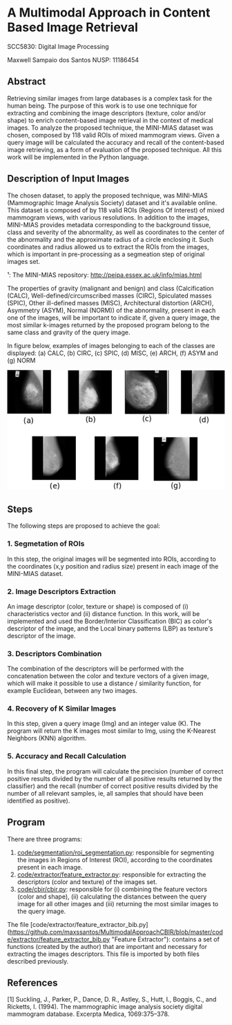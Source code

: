 # A Multimodal Approach in Content Based Image Retrieval

SCC5830: Digital Image Processing

Maxwell Sampaio dos Santos NUSP: 11186454


## Abstract
Retrieving similar images from large databases is a complex task for the human being. The purpose of this work is to use one technique for extracting and combining the image descriptors (texture, color and/or shape) to enrich content-based image retrieval in the context of medical images. To analyze the proposed technique, the MINI-MIAS dataset was chosen, composed by 118 valid ROIs of mixed mammogram views. Given a query image will be calculated the accuracy and recall of the content-based image retrieving, as a form of evaluation of the proposed technique. All this work will be implemented in the Python language.


## Description of Input Images
The chosen dataset, to apply the proposed technique, was MINI-MIAS (Mammographic Image Analysis Society) dataset and it's available online. This dataset is composed of by 118 valid ROIs (Regions Of Interest) of mixed mammogram views, with various resolutions. In addition to the images, MINI-MIAS provides metadata corresponding to the background tissue, class and severity of the abnormality, as well as coordinates to the center of the abnormality and the approximate radius of a circle enclosing it. Such coordinates and radius allowed us to extract the ROIs from the images, which is important in pre-processing as a segmeation step of original images set. 

¹: The MINI-MIAS repository: http://peipa.essex.ac.uk/info/mias.html

The properties of gravity (malignant and benign) and class (Calcification (CALC), Well-defined/circumscribed masses (CIRC), Spiculated masses (SPIC), Other ill-defined masses (MISC), Architectural distortion (ARCH), Asymmetry (ASYM), Normal (NORM)) of the abnormality, present in each one of the images, will be important to indicate if, given a query image, the most similar k-images returned by the proposed program belong to the same class and gravity of the query image.

In figure below, examples of images belonging to each of the classes are displayed: (a) CALC, (b) CIRC, (c) SPIC, (d) MISC, (e) ARCH, (f) ASYM and (g) NORM

![CALC Image](https://github.com/maxssantos/MultimodalApproachCBIR/blob/master/MIAS-Class-Images-Examples.png "MIAS Class Image Examples")


## Steps
The following steps are proposed to achieve the goal:

### 1. Segmetation of ROIs
In this step, the original images will be segmented into ROIs, according to the coordinates (x,y position and radius size) present in each image of the MINI-MIAS dataset.

### 2. Image Descriptors Extraction
An image descriptor (color, texture or shape) is composed of (i) characteristics vector and (ii) distance function. In this work, will be implemented and used the Border/Interior Classification (BIC) as color's descriptor of the image, and the Local binary patterns (LBP) as texture's descriptor of the image.

### 3. Descriptors Combination
The combination of the descriptors will be performed with the concatenation between the color and texture vectors of a given image, which will make it possible to use a distance / similarity function, for example Euclidean, between any two images.

### 4. Recovery of K Similar Images
In this step, given a query image (Img) and an integer value (K). The program will return the K images most similar to Img, using the K-Nearest Neighbors (KNN) algorithm.

### 5. Accuracy and Recall Calculation
In this final step, the program will calculate the precision (number of correct positive results divided by the number of all positive results returned by the classifier) and the recall (number of correct positive results divided by the number of all relevant samples, ie, all samples that should have been identified as positive).


## Program
There are three programs:
1. [code/segmentation/roi_segmentation.py](https://github.com/maxssantos/MultimodalApproachCBIR/blob/master/code/segmentation/roi_segmentation.py "ROI Segmentation"): responsible for segmenting the images in Regions of Interest (ROI), according to the coordinates present in each image.
2. [code/extractor/feature_extractor.py](https://github.com/maxssantos/MultimodalApproachCBIR/blob/master/code/extractor/feature_extractor.py "Feature Extractor"):  responsible for extracting the descriptors (color and texture) of the images set.
3. [code/cbir/cbir.py](https://github.com/maxssantos/MultimodalApproachCBIR/blob/master/code/cbir/cbir.py "Mammographics CBIR"): responsible for (i) combining the feature vectors (color and shape), (ii) calculating the distances between the query image for all other images and (iii) returning the most similar images to the query image.

The file [code/extractor/feature_extractor_bib.py] (https://github.com/maxssantos/MultimodalApproachCBIR/blob/master/code/extractor/feature_extractor_bib.py "Feature Extractor"): contains a set of functions (created by the author) that are important and necessary for extracting the images descriptors. This file is imported by both files described previously.

## References
[1] Suckling, J., Parker, P., Dance, D. R., Astley, S., Hutt, I., Boggis, C., and Ricketts, I.
(1994). The mammographic image analysis society digital mammogram database.
Excerpta Medica, 1069:375–378.
